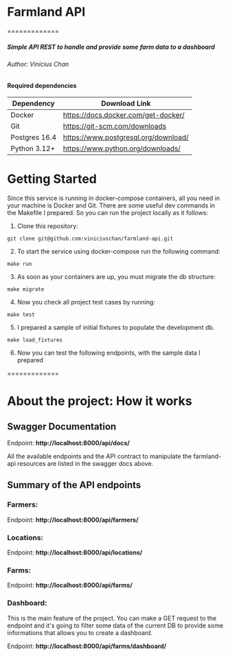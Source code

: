 # Farmland API
=============

##### Simple API REST to handle and provide some farm data to a dashboard
###### Author: Vinícius Chan

#### Required dependencies
| Dependency | Download Link |
| ------ | ------ |
| Docker | https://docs.docker.com/get-docker/ |
| Git | https://git-scm.com/downloads |
| Postgres 16.4 | https://www.postgresql.org/download/ |
| Python 3.12+ | https://www.python.org/downloads/ |


# Getting Started
Since this service is running in docker-compose containers, all you need in your machine is Docker and Git. There are some useful dev commands in the Makefile I prepared. So you can run the project locally as it follows:

1. Clone this repository:
```
git clone git@github.com:viniciuschan/farmland-api.git
```

2. To start the service using docker-compose run the following command:
```
make run
```

3. As soon as your containers are up, you must migrate the db structure:
```
make migrate
```

4. Now you check all project test cases by running:
```
make test
```

5. I prepared a sample of initial fixtures to populate the development db.
```
make load_fixtures
```

6. Now you can test the following endpoints, with the sample data I prepared

=============

# About the project: How it works

## Swagger Documentation
Endpoint: **http://localhost:8000/api/docs/**

All the available endpoints and the API contract to manipulate the farmland-api resources are listed in the swagger docs above.

## Summary of the API endpoints
### Farmers:
Endpoint: **http://localhost:8000/api/farmers/**

### Locations:
Endpoint: **http://localhost:8000/api/locations/**

### Farms:
Endpoint: **http://localhost:8000/api/farms/**

### Dashboard:
This is the main feature of the project.
You can make a GET request to the endpoint and it's going to filter some data of the current DB to provide some informations that allows you to create a dashboard.

Endpoint: **http://localhost:8000/api/farms/dashboard/**
